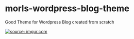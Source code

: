 # morls-wordpress-blog-theme
Good Theme for Wordpress Blog created from scratch

<a href="https://imgur.com/CLKetM7"><img src="https://i.imgur.com/CLKetM7.jpg" title="source: imgur.com" /></a>
